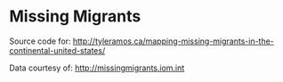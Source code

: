 # Missing Migrants

Source code for: http://tyleramos.ca/mapping-missing-migrants-in-the-continental-united-states/


Data courtesy of: http://missingmigrants.iom.int

